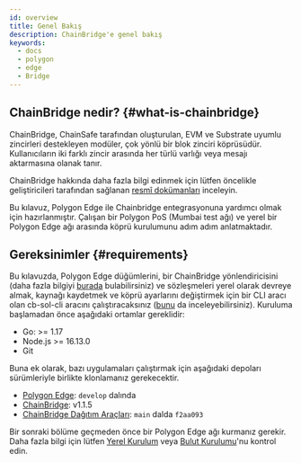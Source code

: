 ```yaml
---
id: overview
title: Genel Bakış
description: ChainBridge'e genel bakış
keywords:
  - docs
  - polygon
  - edge
  - Bridge
---
```


## ChainBridge nedir? {#what-is-chainbridge}

ChainBridge, ChainSafe tarafından oluşturulan, EVM ve Substrate uyumlu zincirleri destekleyen modüler, çok yönlü bir blok zinciri köprüsüdür. Kullanıcıların iki farklı zincir arasında her türlü varlığı veya mesajı aktarmasına olanak tanır.

ChainBridge hakkında daha fazla bilgi edinmek için lütfen öncelikle geliştiricileri tarafından sağlanan [resmî dokümanları](https://chainbridge.chainsafe.io/) inceleyin.

Bu kılavuz, Polygon Edge ile Chainbridge entegrasyonuna yardımcı olmak için hazırlanmıştır. Çalışan bir Polygon PoS (Mumbai test ağı) ve yerel bir Polygon Edge ağı arasında köprü kurulumunu adım adım anlatmaktadır.

## Gereksinimler {#requirements}

Bu kılavuzda, Polygon Edge düğümlerini, bir ChainBridge yönlendiricisini (daha fazla bilgiyi [burada](/docs/edge/additional-features/chainbridge/definitions) bulabilirsiniz) ve sözleşmeleri yerel olarak devreye almak, kaynağı kaydetmek ve köprü ayarlarını değiştirmek için bir CLI aracı olan cb-sol-cli aracını çalıştıracaksınız ([bunu](https://chainbridge.chainsafe.io/cli-options/#cli-options) da inceleyebilirsiniz). Kuruluma başlamadan önce aşağıdaki ortamlar gereklidir:

* Go: >= 1.17
* Node.js >= 16.13.0
* Git


Buna ek olarak, bazı uygulamaları çalıştırmak için aşağıdaki depoları sürümleriyle birlikte klonlamanız gerekecektir.

* [Polygon Edge](https://github.com/0xPolygon/polygon-edge): `develop` dalında
* [ChainBridge](https://github.com/ChainSafe/ChainBridge): v1.1.5
* [ChainBridge Dağıtım Araçları](https://github.com/ChainSafe/chainbridge-deploy): `main` dalda `f2aa093`


Bir sonraki bölüme geçmeden önce bir Polygon Edge ağı kurmanız gerekir. Daha fazla bilgi için lütfen [Yerel Kurulum](/docs/edge/get-started/set-up-ibft-locally) veya [Bulut Kurulumu](/docs/edge/get-started/set-up-ibft-on-the-cloud)'nu kontrol edin.